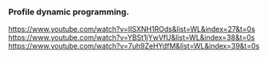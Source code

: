 ### Profile dynamic programming.
https://www.youtube.com/watch?v=IISXNH1ROds&list=WL&index=27&t=0s
https://www.youtube.com/watch?v=YBSt1jYwVfU&list=WL&index=38&t=0s
https://www.youtube.com/watch?v=7uh9ZeHYdfM&list=WL&index=39&t=0s